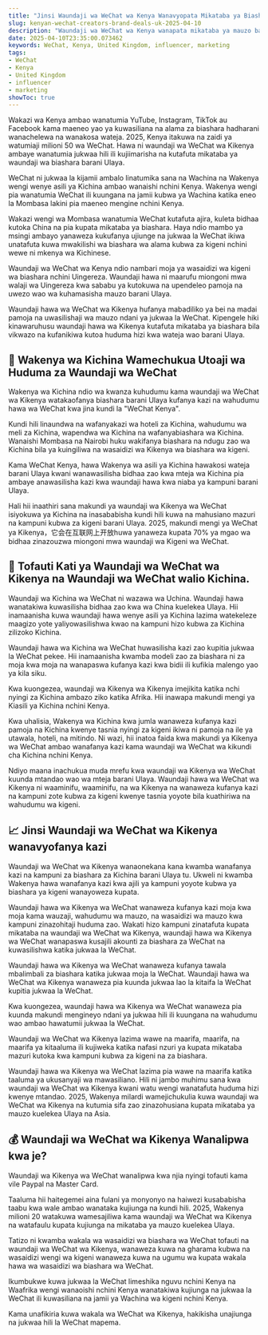 ```yaml
---
title: "Jinsi Waundaji wa WeChat wa Kenya Wanavyopata Mikataba ya Biashara Barani Ulaya"
slug: kenyan-wechat-creators-brand-deals-uk-2025-04-10
description: "Waundaji wa WeChat wa Kenya wanapata mikataba ya mauzo barani Ulaya kwa kuwa na akounti za WeChat. Walaji wa Uingereza wanapenda waundaji wa WeChat wa Kenya kwa kuzuia biashara na kuhamasisha."
date: 2025-04-10T23:35:00.073462
keywords: WeChat, Kenya, United Kingdom, influencer, marketing
tags:
- WeChat
- Kenya
- United Kingdom
- influencer
- marketing
showToc: true
---
```


Wakazi wa Kenya ambao wanatumia YuTube, Instagram, TikTok au Facebook kama maeneo yao ya kuwasiliana na alama za biashara hadharani wanachelewa na wanakosa wateja. 2025, Kenya itakuwa na zaidi ya watumiaji milioni 50 wa WeChat. Hawa ni waundaji wa WeChat wa Kikenya ambaye wanatumia jukwaa hili ili kujiimarisha na kutafuta mikataba ya waundaji wa biashara barani Ulaya.

WeChat ni jukwaa la kijamii ambalo linatumika sana na Wachina na Wakenya wengi wenye asili ya Kichina ambao wanaishi nchini Kenya. Wakenya wengi pia wanatumia WeChat ili kuungana na jamii kubwa ya Wachina katika eneo la Mombasa lakini pia maeneo mengine nchini Kenya.

Wakazi wengi wa Mombasa wanatumia WeChat kutafuta ajira, kuleta bidhaa kutoka China na pia kupata mikataba ya biashara. Haya ndio mambo ya msingi ambayo yanaweza kukufanya ujiunge na jukwaa la WeChat ikiwa unatafuta kuwa mwakilishi wa biashara wa alama kubwa za kigeni nchini wewe ni mkenya wa Kichinese.

Waundaji wa WeChat wa Kenya ndio nambari moja ya wasaidizi wa kigeni wa biashara nchini Uingereza. Waundaji hawa ni maarufu miongoni mwa walaji wa Uingereza kwa sababu ya kutokuwa na upendeleo pamoja na uwezo wao wa kuhamasisha mauzo barani Ulaya. 

Waundaji hawa wa WeChat wa Kikenya hufanya mabadiliko ya bei na madai pamoja na uwasilishaji wa mauzo ndani ya jukwaa la WeChat. Kipengele hiki kinawaruhusu waundaji hawa wa Kikenya kutafuta mikataba ya biashara bila vikwazo na kufanikiwa kutoa huduma hizi kwa wateja wao barani Ulaya. 


## 📣 Wakenya wa Kichina Wamechukua Utoaji wa Huduma za Waundaji wa WeChat
Wakenya wa Kichina ndio wa kwanza kuhudumu kama waundaji wa WeChat wa Kikenya watakaofanya biashara barani Ulaya kufanya kazi na wahudumu hawa wa WeChat kwa jina kundi la "WeChat Kenya".

Kundi hili linaundwa na wafanyakazi wa hoteli za Kichina, wahudumu wa meli za Kichina, wapendwa wa Kichina na wafanyabiashara wa Kichina. Wanaishi Mombasa na Nairobi huku wakifanya biashara na ndugu zao wa Kichina bila ya kuingiliwa na wasaidizi wa Kikenya wa biashara wa kigeni. 

Kama WeChat Kenya, hawa Wakenya wa asili ya Kichina  hawakosi wateja barani Ulaya kwani wanawasilisha bidhaa zao kwa mteja wa Kichina pia ambaye anawasilisha kazi kwa waundaji hawa kwa niaba ya kampuni barani Ulaya.

Hali hii inaathiri sana makundi ya waundaji wa Kikenya wa WeChat isiyokuwa ya Kichina na inasababisha kundi hili kuwa na mahusiano mazuri na kampuni kubwa za kigeni barani Ulaya. 2025, makundi mengi ya WeChat ya Kikenya，它会在互联网上开放huwa yanaweza kupata 70% ya mgao wa bidhaa zinazouzwa miongoni mwa waundaji wa Kigeni wa WeChat.


## 💯 Tofauti Kati ya Waundaji wa WeChat wa Kikenya na Waundaji wa WeChat walio Kichina.
Waundaji wa Kichina wa WeChat ni wazawa wa Uchina. Waundaji hawa wanatakiwa kuwasilisha bidhaa zao kwa wa China kuelekea Ulaya. Hii inamaanisha kuwa waundaji hawa wenye asili ya Kichina lazima watekeleze maagizo yote yaliyowasilishwa kwao na kampuni hizo kubwa za Kichina zilizoko Kichina. 

Waundaji hawa wa Kichina wa WeChat huwasilisha kazi zao kupitia jukwaa la WeChat pekee. Hii inamaanisha kwamba modeli zao za biashara ni za moja kwa moja na wanapaswa kufanya kazi kwa bidii ili kufikia malengo yao ya kila siku. 

Kwa kuongezea, waundaji wa Kikenya wa Kikenya imejikita katika nchi nyingi za Kichina ambazo ziko katika Afrika. Hii inawapa makundi mengi ya Kiasili ya Kichina nchini Kenya.

Kwa uhalisia, Wakenya wa Kichina kwa jumla wanaweza kufanya kazi pamoja na Kichina kwenye tasnia nyingi za kigeni ikiwa ni pamoja na ile ya utawala, hoteli, na mitindo. Ni wazi, hii inatoa faida kwa makundi ya Kikenya wa WeChat ambao wanafanya kazi kama waundaji wa WeChat wa kikundi cha Kichina nchini Kenya. 

Ndiyo maana inachukua muda mrefu kwa waundaji wa Kikenya wa WeChat kuunda mtandao wao wa mteja barani Ulaya. Waundaji hawa wa WeChat wa Kikenya ni waaminifu, waaminifu, na wa Kikenya na wanaweza kufanya kazi na kampuni zote kubwa za kigeni kwenye tasnia yoyote bila kuathiriwa na wahudumu wa kigeni.


## 📈 Jinsi Waundaji wa WeChat wa Kikenya wanavyofanya kazi
Waundaji wa WeChat wa Kikenya wanaonekana kana kwamba wanafanya kazi na kampuni za biashara za Kichina barani Ulaya tu. Ukweli ni kwamba Wakenya hawa wanafanya kazi kwa ajili ya kampuni yoyote kubwa ya biashara ya kigeni wanayoweza kupata.

Waundaji hawa wa Kikenya wa WeChat wanaweza kufanya kazi moja kwa moja kama wauzaji, wahudumu wa mauzo, na wasaidizi wa mauzo kwa kampuni zinazohitaji huduma zao. Wakati hizo kampuni zinatafuta kupata mikataba na waundaji wa WeChat wa Kikenya, waundaji hawa wa Kikenya wa WeChat wanapaswa kusajili akounti za biashara za WeChat na kuwasilishwa katika jukwaa la WeChat. 

Waundaji hawa wa Kikenya wa WeChat wanaweza kufanya tawala mbalimbali za biashara katika jukwaa moja la WeChat. Waundaji hawa wa WeChat wa Kikenya wanaweza pia kuunda jukwaa lao la kitaifa la WeChat kupitia jukwaa la WeChat.

Kwa kuongezea, waundaji hawa wa Kikenya wa WeChat wanaweza pia kuunda makundi mengineyo ndani ya jukwaa hili ili kuungana na wahudumu wao ambao hawatumii jukwaa la WeChat. 

Waundaji wa WeChat wa Kikenya lazima wawe na maarifa, maarifa, na maarifa ya kitaaluma ili kujiweka katika nafasi nzuri ya kupata mikataba mazuri kutoka kwa kampuni kubwa za kigeni na za biashara.

Waundaji hawa wa Kikenya wa WeChat lazima pia wawe na maarifa katika taaluma ya ukusanyaji wa mawasiliano. Hili ni jambo muhimu sana kwa waundaji wa WeChat wa Kikenya kwani watu wengi wanatafuta huduma hizi kwenye mtandao. 2025, Wakenya milardi wamejichukulia kuwa waundaji wa WeChat wa Kikenya na kutumia sifa zao zinazohusiana kupata mikataba ya mauzo kuelekea Ulaya na Asia. 


## 💰 Waundaji wa WeChat wa Kikenya Wanalipwa kwa je?
Waundaji wa Kikenya wa WeChat wanalipwa kwa njia nyingi tofauti kama vile Paypal na Master Card.

Taaluma hii haitegemei aina fulani ya monyonyo na haiwezi kusababisha taabu kwa wale ambao wanataka kujiunga na kundi hili. 2025, Wakenya milioni 20 watakuwa wamesajiliwa kama waundaji wa WeChat wa Kikenya na watafaulu kupata kujiunga na mikataba ya mauzo kuelekea Ulaya. 

Tatizo ni kwamba wakala wa wasaidizi wa biashara wa WeChat tofauti na waundaji wa WeChat wa Kikenya, wanaweza kuwa na gharama kubwa na wasaidizi wengi wa kigeni wanaweza kuwa na ugumu wa kupata wakala hawa wa wasaidizi wa biashara wa WeChat.

Ikumbukwe kuwa jukwaa la WeChat limeshika nguvu nchini Kenya na Waafrika wengi wanaoishi nchini Kenya wanatakiwa kujiunga na jukwaa la WeChat ili kuwasiliana na jamii ya Wachina wa kigeni nchini Kenya. 

Kama unafikiria kuwa wakala wa WeChat wa Kikenya, hakikisha unajiunga na jukwaa hili la WeChat mapema.